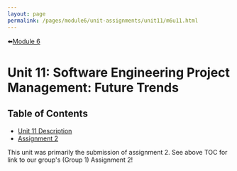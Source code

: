 ```yaml
---
layout: page
permalink: /pages/module6/unit-assignments/unit11/m6u11.html
---
```


⬅️[Module 6](/pages/module6.html)

# Unit 11: Software Engineering Project Management: Future Trends


## Table of Contents

- [Unit 11 Description](/pages/module6/unit-assignments/unit11/m6u11-description.html)
- [Assignment 2](/pages/module6/assignment2/m6a2.html)

This unit was primarily the submission of assignment 2. See above TOC for link to our group's (Group 1) Assignment 2!
